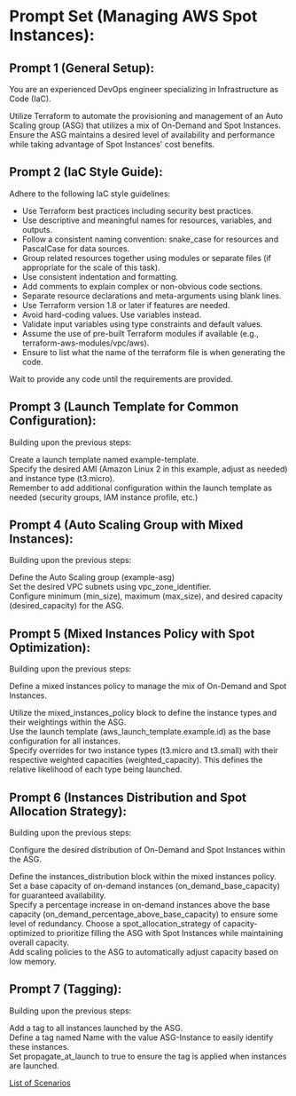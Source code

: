 # Prompt Set (Managing AWS Spot Instances):

## Prompt 1 (General Setup):

You are an experienced DevOps engineer specializing in Infrastructure as Code (IaC). 

Utilize Terraform to automate the provisioning and management of an Auto Scaling group (ASG) that utilizes a mix of On-Demand and Spot Instances.
Ensure the ASG maintains a desired level of availability and performance while taking advantage of Spot Instances' cost benefits.

## Prompt 2 (IaC Style Guide):

Adhere to the following IaC style guidelines:

* Use Terraform best practices including security best practices.
* Use descriptive and meaningful names for resources, variables, and outputs.
* Follow a consistent naming convention: snake_case for resources and PascalCase for data sources.
* Group related resources together using modules or separate files (if appropriate for the scale of this task).
* Use consistent indentation and formatting.
* Add comments to explain complex or non-obvious code sections.
* Separate resource declarations and meta-arguments using blank lines.
* Use Terraform version 1.8 or later if features are needed.
* Avoid hard-coding values. Use variables instead.
* Validate input variables using type constraints and default values.
* Assume the use of pre-built Terraform modules if available (e.g., terraform-aws-modules/vpc/aws).
* Ensure to list what the name of the terraform file is when generating the code.

Wait to provide any code until the requirements are provided.

## Prompt 3 (Launch Template for Common Configuration):

Building upon the previous steps:

Create a launch template named example-template.  
Specify the desired AMI (Amazon Linux 2 in this example, adjust as needed) and instance type (t3.micro).  
Remember to add additional configuration within the launch template as needed (security groups, IAM instance profile, etc.)  

## Prompt 4 (Auto Scaling Group with Mixed Instances):

Building upon the previous steps:

Define the Auto Scaling group (example-asg)  
Set the desired VPC subnets using vpc_zone_identifier.  
Configure minimum (min_size), maximum (max_size), and desired capacity (desired_capacity) for the ASG.  

## Prompt 5 (Mixed Instances Policy with Spot Optimization):

Building upon the previous steps:

Define a mixed instances policy to manage the mix of On-Demand and Spot Instances.

Utilize the mixed_instances_policy block to define the instance types and their weightings within the ASG.  
Use the launch template (aws_launch_template.example.id) as the base configuration for all instances.  
Specify overrides for two instance types (t3.micro and t3.small) with their respective weighted capacities (weighted_capacity). This defines the relative likelihood of each type being launched.  

## Prompt 6 (Instances Distribution and Spot Allocation Strategy):

Building upon the previous steps:

Configure the desired distribution of On-Demand and Spot Instances within the ASG.  

Define the instances_distribution block within the mixed instances policy.  
Set a base capacity of on-demand instances (on_demand_base_capacity) for guaranteed availability.  
Specify a percentage increase in on-demand instances above the base capacity (on_demand_percentage_above_base_capacity) to ensure some level of redundancy.
Choose a spot_allocation_strategy of capacity-optimized to prioritize filling the ASG with Spot Instances while maintaining overall capacity.  
Add scaling policies to the ASG to automatically adjust capacity based on low memory.  

## Prompt 7 (Tagging):

Building upon the previous steps:

Add a tag to all instances launched by the ASG.  
Define a tag named Name with the value ASG-Instance to easily identify these instances.  
Set propagate_at_launch to true to ensure the tag is applied when instances are launched.  

[List of Scenarios](../scenarios.md)
